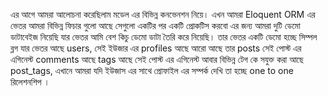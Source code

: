 এর আগে আমরা আলোচনা করেছিলাম মডেল এর বিভিন্ন কনভেনশন নিয়ে। এখন আমরা Eloquent ORM এর ভেতর আমরা বিভিন্ন ফিচার গুলো আছে সেগুলো একটির পর একটি প্রোকটিস করবো এর জন্য আমরা দুটি ডেমো ডাটাবেইজ নিয়েছি যার ভেতর আমি বেশ কিচু ডেমো ডাটা তৈরি করে নিয়েছি। তার ভেতর একটি ডেমো হচ্ছে সিম্পল ব্লগ যার ভেতর আছে users, সেই ইউজার এর profiles আছে আরো আছে তার posts সেই পোস্ট এর এগিনেস্ট comments আছে tags আছে সেই পোস্ট এর এগিনেস্ট আবার বিভিন্ন টেগ কে সযুক্ত করা আছে post_tags, এখানে আমরা যদি ইউজাস এর সাথে প্রোফাইল এর সম্পর্ক দেখি তা হচ্ছে one to one রিলেশনশিপ ।
